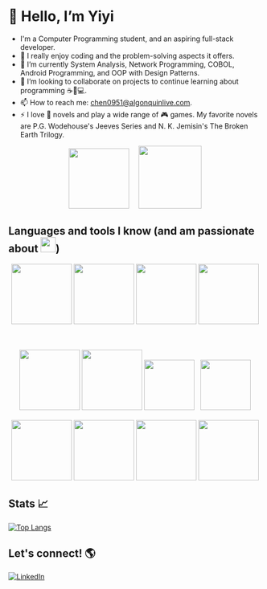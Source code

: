 # 👋 Hello, I’m Yiyi
- I'm a Computer Programming student, and an aspiring full-stack developer.
- 👀 I really enjoy coding and the problem-solving aspects it offers.
- 🌱 I’m currently System Analysis, Network Programming, COBOL, Android Programming, and OOP with Design Patterns.
- 💞️ I’m looking to collaborate on projects to continue learning about programming ☕🐍💻.
- 📫 How to reach me: chen0951@algonquinlive.com.
- ⚡ I love 📖 novels and play a wide range of 🎮 games. My favorite novels are P.G. Wodehouse's Jeeves Series and N. K. Jemisin's The Broken Earth Trilogy.
<div align="center">
<img src="https://github.com/yy-cheng-c/yy-cheng-c/assets/155518309/15bc0070-4860-47ef-bd8a-0e909c1d92a6" height=120>
&nbsp;&nbsp;&nbsp;
<img src="https://github.com/yy-cheng-c/yy-cheng-c/assets/155518309/3f640ca3-5038-489c-bfa8-20afd77bd836" height=125>
</div>


## Languages and tools I know (and am passionate about&nbsp;<img src="https://github.com/yy-cheng-c/yy-cheng-c/assets/155518309/4465f0b7-fa1a-4097-a863-5c301041048a" height=30>)
<div align="center">
  <img src="https://github.com/yy-cheng-c/yy-cheng-c/assets/155518309/82782cf1-f381-4a93-be72-99a971804942" height=120>
  <img src="https://github.com/yy-cheng-c/yy-cheng-c/assets/155518309/c2b2e44c-da26-4f16-a7a2-fe203cd91c17" height=120>
  <img src="https://github.com/yy-cheng-c/yy-cheng-c/assets/155518309/40c182df-5274-4335-b77e-5c47312e52f0" height=120>
  <img src="https://github.com/yy-cheng-c/yy-cheng-c/assets/155518309/ba42e7da-76f0-405c-abcf-590937964797" height=120>


  <br><br>
  <img src="https://github.com/yy-cheng-c/yy-cheng-c/assets/155518309/f3297c5f-d112-4eb2-81d6-8624efea81d3" height=120>
  <img src="https://github.com/yy-cheng-c/yy-cheng-c/assets/155518309/d535e72d-bbfc-47d7-9807-7c409aa47f47" height=120>
  <img src="https://github.com/yy-cheng-c/yy-cheng-c/assets/155518309/507633c0-afa2-49e4-945a-aaae18acc27d" height=100>&nbsp;&nbsp;
  <img src="https://github.com/yy-cheng-c/yy-cheng-c/assets/155518309/873bdb7d-f4b8-4e32-80d8-bbb262feefa1" height=100>
  <br><br>
  <img src="https://github.com/yy-cheng-c/yy-cheng-c/assets/155518309/effd98dc-5ce2-4ef5-b91d-e50054181836" height=120>
  <img src="https://github.com/yy-cheng-c/yy-cheng-c/assets/155518309/48d10e6e-99b7-4348-ba35-d8be82240600" height=120>
  <img src="https://github.com/yy-cheng-c/yy-cheng-c/assets/155518309/abd049fc-a234-4c86-a526-040dc154f773" height=120>
  <img src="https://github.com/yy-cheng-c/yy-cheng-c/assets/155518309/2208f54e-aeba-4780-80d9-081af9e174cd" height=120>

</div>

## Stats 📈
[![Top Langs](https://github-readme-stats-eta-five-37.vercel.app/api/top-langs/?username=yy-cheng-c&layout=donut&theme=dracula&langs_count=6&exclude_repo=github-readme-stats)](https://github.com/anuraghazra/github-readme-stats)


## Let's connect! 🌎
[![LinkedIn](https://github.com/yy-cheng-c/yy-cheng-c/assets/155518309/b0dd1182-34df-42d4-bdae-ead22663cdd0)](https://www.linkedin.com/in/yiyi-cheng-4a3125294/)

